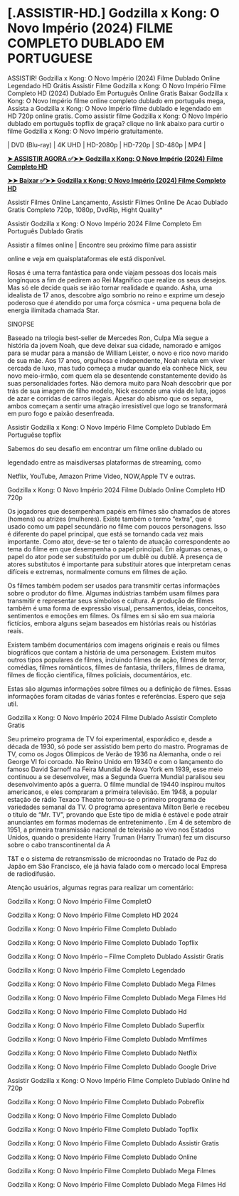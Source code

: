 <h1>[.ASSISTIR-HD.] Godzilla x Kong: O Novo Império (2024) FILME COMPLETO DUBLADO EM PORTUGUESE</h1>
ASSISTIR! Godzilla x Kong: O Novo Império (2024) Filme Dublado Online Legendado HD Grátis Assistir Filme Godzilla x Kong: O Novo Império Filme Completo HD (2024) Dublado Em Português Online Gratis Baixar Godzilla x Kong: O Novo Império filme online completo dublado em português mega, Assista a Godzilla x Kong: O Novo Império filme dublado e legendado em HD 720p online gratis. Como assistir filme Godzilla x Kong: O Novo Império dublado em português topflix de graça? clique no link abaixo para curtir o filme Godzilla x Kong: O Novo Império gratuitamente.

| DVD (Blu-ray) | 4K UHD | HD-2080p | HD-720p | SD-480p | MP4 |


**[➤ ASSISTIR AGORA ✅➤➤ Godzilla x Kong: O Novo Império (2024) Filme Completo HD](https://t.co/C8ty29V9fd)**


**[➤➤ Baixar ✅➤➤ Godzilla x Kong: O Novo Império (2024) Filme Completo HD](https://t.co/C8ty29V9fd)**


Assistir Filmes Online Lançamento, Assistir Filmes Online De Acao Dublado Gratis Completo 720p, 1080p, DvdRip, Hight Quality*

Assistir Godzilla x Kong: O Novo Império 2024 Filme Completo Em Português Dublado Gratis

Assistir a filmes online | Encontre seu próximo filme para assistir

online e veja em quaisplataformas ele está disponível.

Rosas é uma terra fantástica para onde viajam pessoas dos locais mais longínquos a fim de pedirem ao Rei Magnífico que realize os seus desejos. Mas só ele decide quais se irão tornar realidade e quando. Asha, uma idealista de 17 anos, descobre algo sombrio no reino e exprime um desejo poderoso que é atendido por uma força cósmica - uma pequena bola de energia ilimitada chamada Star.

SINOPSE

Baseado na trilogia best-seller de Mercedes Ron, Culpa Mía segue a história da jovem Noah, que deve deixar sua cidade, namorado e amigos para se mudar para a mansão de William Leister, o novo e rico novo marido de sua mãe. Aos 17 anos, orgulhosa e independente, Noah reluta em viver cercada de luxo, mas tudo começa a mudar quando ela conhece Nick, seu novo meio-irmão, com quem ela se desentende constantemente devido às suas personalidades fortes. Não demora muito para Noah descobrir que por trás de sua imagem de filho modelo, Nick esconde uma vida de luta, jogos de azar e corridas de carros ilegais. Apesar do abismo que os separa, ambos começam a sentir uma atração irresistível que logo se transformará em puro fogo e paixão desenfreada.

Assistir Godzilla x Kong: O Novo Império Filme Completo Dublado Em Portuguêse topflix

Sabemos do seu desafio em encontrar um filme online dublado ou

legendado entre as maisdiversas plataformas de streaming, como

Netflix, YouTube, Amazon Prime Video, NOW,Apple TV e outras.

Godzilla x Kong: O Novo Império 2024 Filme Dublado Online Completo HD 720p

Os jogadores que desempenham papéis em filmes são chamados de atores (homens) ou atrizes (mulheres). Existe também o termo “extra”, que é usado como um papel secundário no filme com poucos personagens. Isso é diferente do papel principal, que está se tornando cada vez mais importante. Como ator, deve-se ter o talento de atuação correspondente ao tema do filme em que desempenha o papel principal. Em algumas cenas, o papel do ator pode ser substituído por um dublê ou dublê. A presença de atores substitutos é importante para substituir atores que interpretam cenas difíceis e extremas, normalmente comuns em filmes de ação.

Os filmes também podem ser usados para transmitir certas informações sobre o produtor do filme. Algumas indústrias também usam filmes para transmitir e representar seus símbolos e cultura. A produção de filmes também é uma forma de expressão visual, pensamentos, ideias, conceitos, sentimentos e emoções em filmes. Os filmes em si são em sua maioria fictícios, embora alguns sejam baseados em histórias reais ou histórias reais.

Existem também documentários com imagens originais e reais ou filmes biográficos que contam a história de uma personagem. Existem muitos outros tipos populares de filmes, incluindo filmes de ação, filmes de terror, comédias, filmes românticos, filmes de fantasia, thrillers, filmes de drama, filmes de ficção científica, filmes policiais, documentários, etc.

Estas são algumas informações sobre filmes ou a definição de filmes. Essas informações foram citadas de várias fontes e referências. Espero que seja util.

Godzilla x Kong: O Novo Império 2024 Filme Dublado Assistir Completo Gratis

Seu primeiro programa de TV foi experimental, esporádico e, desde a década de 1930, só pode ser assistido bem perto do mastro. Programas de TV, como os Jogos Olímpicos de Verão de 1936 na Alemanha, onde o rei George VI foi coroado. No Reino Unido em 19340 e com o lançamento do famoso David Sarnoff na Feira Mundial de Nova York em 1939, esse meio continuou a se desenvolver, mas a Segunda Guerra Mundial paralisou seu desenvolvimento após a guerra. O filme mundial de 19440 inspirou muitos americanos, e eles compraram a primeira televisão. Em 1948, a popular estação de rádio Texaco Theatre tornou-se o primeiro programa de variedades semanal da TV. O programa apresentava Milton Berle e recebeu o título de “Mr. TV”, provando que Este tipo de mídia é estável e pode atrair anunciantes em formas modernas de entretenimento . Em 4 de setembro de 1951, a primeira transmissão nacional de televisão ao vivo nos Estados Unidos, quando o presidente Harry Truman (Harry Truman) fez um discurso sobre o cabo transcontinental da A

T&T e o sistema de retransmissão de microondas no Tratado de Paz do Japão em São Francisco, ele já havia falado com o mercado local Empresa de radiodifusão.

Atenção usuários, algumas regras para realizar um comentário:


Godzilla x Kong: O Novo Império Filme CompletO

Godzilla x Kong: O Novo Império Filme Completo HD 2024

Godzilla x Kong: O Novo Império Filme Completo Dublado

Godzilla x Kong: O Novo Império Filme Completo Dublado Topflix

Godzilla x Kong: O Novo Império – Filme Completo Dublado Assistir Gratis

Godzilla x Kong: O Novo Império Filme Completo Legendado

Godzilla x Kong: O Novo Império Filme Completo Dublado Mega Filmes

Godzilla x Kong: O Novo Império Filme Completo Dublado Mega Filmes Hd

Godzilla x Kong: O Novo Império Filme Completo Dublado Hd

Godzilla x Kong: O Novo Império Filme Completo Dublado Superflix

Godzilla x Kong: O Novo Império Filme Completo Dublado Mmfilmes

Godzilla x Kong: O Novo Império Filme Completo Dublado Netflix

Godzilla x Kong: O Novo Império Filme Completo Dublado Google Drive

Assistir Godzilla x Kong: O Novo Império Filme Completo Dublado Online hd 720p

Godzilla x Kong: O Novo Império Filme Completo Dublado Pobreflix

Godzilla x Kong: O Novo Império Filme Completo Dublado

Godzilla x Kong: O Novo Império Filme Completo Dublado Topflix

Godzilla x Kong: O Novo Império Filme Completo Dublado Assistir Gratis

Godzilla x Kong: O Novo Império Filme Completo Dublado Online

Godzilla x Kong: O Novo Império Filme Completo Dublado Mega Filmes

Godzilla x Kong: O Novo Império Filme Completo Dublado Mega Filmes Hd
